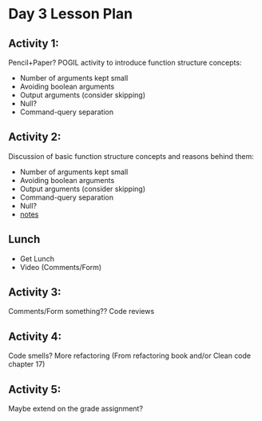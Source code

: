 # Day 3 Lesson Plan

## Activity 1:

Pencil+Paper? POGIL activity to introduce function structure concepts:

- Number of arguments kept small
- Avoiding boolean arguments
- Output arguments (consider skipping)
- Null?
- Command-query separation


## Activity 2:

Discussion of basic function structure concepts and reasons behind them:

- Number of arguments kept small
- Avoiding boolean arguments
- Output arguments (consider skipping)
- Command-query separation
- Null?
- [notes](../activities/activity3-2functionStructure.md)

## Lunch

- Get Lunch
- Video (Comments/Form)

## Activity 3:

Comments/Form something?? Code reviews

## Activity 4:

Code smells? More refactoring (From refactoring book and/or Clean code chapter 17)

## Activity 5:

Maybe extend on the grade assignment?
